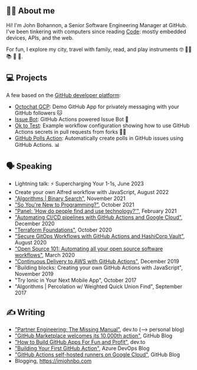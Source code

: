 ## 🙋‍♂️ About me

Hi! I'm John Bohannon, a Senior Software Engineering Manager at GitHub. I've been tinkering with computers since reading [Code](https://www.amazon.com/Code-Language-Computer-Hardware-Software/dp/0735611319): mostly embedded devices, APIs, and the web.

For fun, I explore my city, travel with family, read, and play instruments 🤓 🏃‍♂️ 📚 🎸 🐻.

## 💻 Projects

A few based on the [GitHub developer platform](https://docs.github.com/en/developers):
- [Octochat GCP](https://github.com/github-developer/octochat-gcp): Demo GitHub App for privately messaging with your GitHub followers 🐱
- [Issue Bot](https://github.com/imjohnbo/issue-bot): GitHub Actions powered Issue Bot 🦾
- [Ok to Test](https://github.com/imjohnbo/ok-to-test): Example workflow configuration showing how to use GitHub Actions secrets in pull requests from forks 🍴🔑
- [GitHub Polls Action](https://github.com/imjohnbo/gh-polls-bot-action): Automatically create polls in GitHub issues using GitHub Actions. 📊

## 🗣 Speaking

- Lightning talk: ⚡ Supercharging Your 1-1s, June 2023
- Create your own Alfred workflow with JavaScript, August 2022
- ["Algorithms | Binary Search"](https://docs.google.com/presentation/d/e/2PACX-1vR4nGg8aWy69ZUqr6fJO8SY6Nhxld9_PZfVO4p8oqwLZn8Ov8VxAheGfzTHmjn5dr4abJKJ3ynrrkI2/pub?start=false&loop=false&delayms=3000), November 2021
- ["So You're New to Programming?"](https://docs.google.com/presentation/d/e/2PACX-1vRzoJPa4STjOZyqtuSVz1Acw2SUrTr3EQOt3vSAkIhLrvGDPytmWVOyigEWAtzWfVIIOYC4_juTPTsk/pub?start=false&loop=false&delayms=3000), October 2021
- ["Panel: 'How do people find and use technology?'"](https://www.postman.com/postman-galaxy/how-do-people-find-and-use-technology/), February 2021
- ["Automating CI/CD pipelines with GitHub Actions and Google Cloud"](https://resources.github.com/devops/tools/automation/automating-ci-cd-actions-google-cloud/), December 2020
- ["Terraform Foundations"](https://github.com/imjohnbo/gpg-terraform-foundations), October 2020
- ["Secure GitOps Workflows with GitHub Actions and HashiCorp Vault"](https://www.hashicorp.com/resources/secure-gitops-workflows-with-github-actions-and-hashicorp-vault), August 2020
- ["Open Source 101: Automating all your open source software workflows"](https://github.com/imjohnbo/101-start-here), March 2020
- ["Continuous Delivery to AWS with GitHub Actions"](https://www.youtube.com/watch?v=KJNj37ZXPqE), December 2019
- "Building blocks: Creating your own GitHub Actions with JavaScript", November 2019
- "Try Ionic in Your Next Mobile App", October 2017
- "Algorithms | Percolation w/ Weighted Quick Union Find", September 2017

## ✍️ Writing

- ["Partner Engineering: The Missing Manual"](https://imjohnbo.com/partner-engineering-the-missing-manual/), dev.to (--> personal blog)
- ["GitHub Marketplace welcomes its 10,000th action"](https://github.blog/2021-10-21-github-marketplace-welcomes-its-10000th-action/), GitHub Blog
- ["How to Build GitHub Apps For Fun and Profit"](https://dev.to/github/building-github-apps-for-fun-and-profit-4mid), dev.to
- ["Building Your First GitHub Action"](https://devblogs.microsoft.com/devops/building-your-first-github-action/), Azure DevOps Blog
- ["GitHub Actions self-hosted runners on Google Cloud"](https://github.blog/2020-08-04-github-actions-self-hosted-runners-on-google-cloud/), GitHub Blog
- Blogging, https://imjohnbo.com

